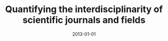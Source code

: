 ---
title: "Quantifying the interdisciplinarity of scientific journals and fields"
collection: publications
permalink: /publication/2013-silva2013quantifying
authors: "F. N. Silva, F. A. Rodrigues, O. N. Oliveira, L. da F. Costa"
date: 2013-01-01
venue: 'Journal of Informetrics, v. 7, n. 2, p. 469--477'
bibtex: "silva2013quantifying.bib"
paperurl: 'https://arxiv.org/abs/1203.4807'
doi: 10.1016/j.joi.2013.01.007
---